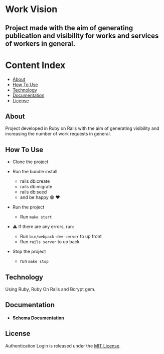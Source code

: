 # Work Vision

## Project made with the aim of generating publication and visibility for works and services of workers in general.

Content Index
=================
- [About](#about)
- [How To Use](#how-to-use)
- [Technology](#technology)
- [Documentation](#documentation)
- [License](#license)

## <a name="about"></a>About
  Project developed in Ruby on Rails with the aim of generating visibility and increasing the number of work requests in general.

## <a name="how-to-use"></a>How To Use
  -  Clone the project
  -  Run the bundle install
      -  rails db:create
      -  rails db:migrate
      -  rails db:seed
      -  and be happy :grin: :heart:

  - Run the project
    - Run `make start`

  - ⚠️ If there are any errors, run:
    - Run `bin/webpack-dev-server` to up front
    - Run `rails server` to up back

  - Stop the project
    - run `make stop`

## <a name="technology"></a>Technology
  Using Ruby, Ruby On Rails and Bcrypt gem.

## <a name="documentation"></a>Documentation
 - #### [Schema Documentation](docs/schema_documentation.md)

## <a name="license"></a>License
  Authentication Login is released under the [MIT License](https://opensource.org/licenses/MIT).